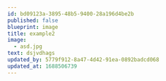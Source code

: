 ```yaml
---
id: bd09123a-3895-48b5-9400-28a196d4be2b
published: false
blueprint: image
title: example2
image:
  - asd.jpg
text: dsjvdhags
updated_by: 5779f912-8a47-4d42-91ea-0892badcd068
updated_at: 1688506739
---
```

